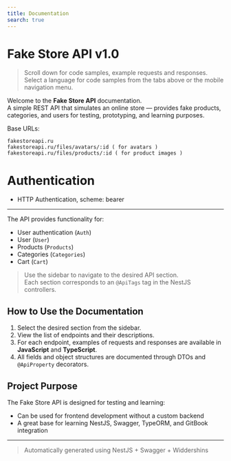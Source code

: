 ```yaml
---
title: Documentation
search: true
---
```


<h1 id="fake-store-api">Fake Store API v1.0</h1>

> Scroll down for code samples, example requests and responses. Select a language for code samples from the tabs above or the mobile navigation menu.

Welcome to the **Fake Store API** documentation.  
A simple REST API that simulates an online store — provides fake products, categories, and users for testing, prototyping, and learning purposes.

Base URLs:

    fakestoreapi.ru
    fakestoreapi.ru/files/avatars/:id ( for avatars )
    fakestoreapi.ru/files/products/:id ( for product images )

# Authentication

- HTTP Authentication, scheme: bearer

---

The API provides functionality for:

- User authentication (`Auth`)
- User (`User`)
- Products (`Products`)
- Categories (`Categories`)
- Cart (`Cart`)

> Use the sidebar to navigate to the desired API section.  
> Each section corresponds to an `@ApiTags` tag in the NestJS controllers.

## How to Use the Documentation

1. Select the desired section from the sidebar.
2. View the list of endpoints and their descriptions.
3. For each endpoint, examples of requests and responses are available in **JavaScript** and **TypeScript**.
4. All fields and object structures are documented through DTOs and `@ApiProperty` decorators.

## Project Purpose

The Fake Store API is designed for testing and learning:

- Can be used for frontend development without a custom backend
- A great base for learning NestJS, Swagger, TypeORM, and GitBook integration

---

> Automatically generated using NestJS + Swagger + Widdershins

